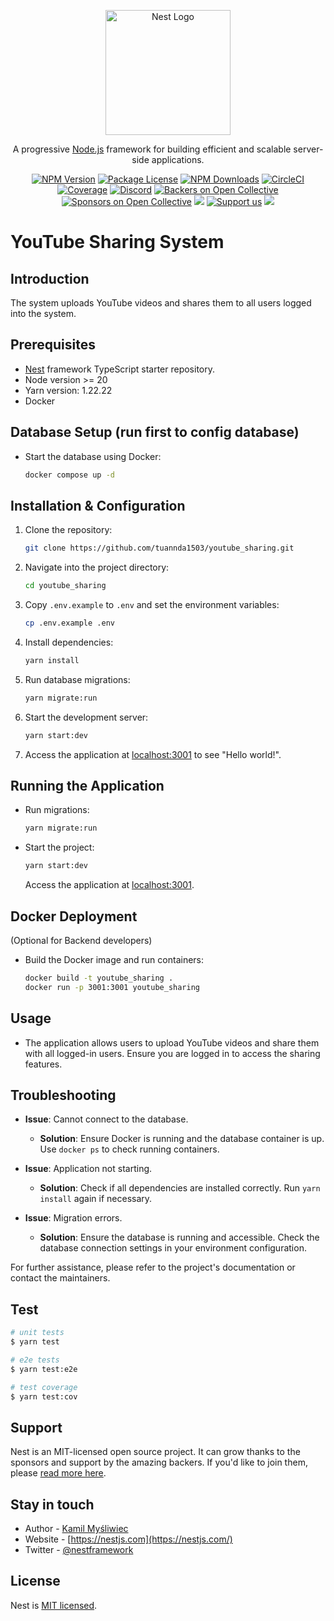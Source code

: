 <p align="center">
  <a href="http://nestjs.com/" target="blank"><img src="https://nestjs.com/img/logo-small.svg" width="200" alt="Nest Logo" /></a>
</p>

[circleci-image]: https://img.shields.io/circleci/build/github/nestjs/nest/master?token=abc123def456
[circleci-url]: https://circleci.com/gh/nestjs/nest

  <p align="center">A progressive <a href="http://nodejs.org" target="_blank">Node.js</a> framework for building efficient and scalable server-side applications.</p>
    <p align="center">
<a href="https://www.npmjs.com/~nestjscore" target="_blank"><img src="https://img.shields.io/npm/v/@nestjs/core.svg" alt="NPM Version" /></a>
<a href="https://www.npmjs.com/~nestjscore" target="_blank"><img src="https://img.shields.io/npm/l/@nestjs/core.svg" alt="Package License" /></a>
<a href="https://www.npmjs.com/~nestjscore" target="_blank"><img src="https://img.shields.io/npm/dm/@nestjs/common.svg" alt="NPM Downloads" /></a>
<a href="https://circleci.com/gh/nestjs/nest" target="_blank"><img src="https://img.shields.io/circleci/build/github/nestjs/nest/master" alt="CircleCI" /></a>
<a href="https://coveralls.io/github/nestjs/nest?branch=master" target="_blank"><img src="https://coveralls.io/repos/github/nestjs/nest/badge.svg?branch=master#9" alt="Coverage" /></a>
<a href="https://discord.gg/G7Qnnhy" target="_blank"><img src="https://img.shields.io/badge/discord-online-brightgreen.svg" alt="Discord"/></a>
<a href="https://opencollective.com/nest#backer" target="_blank"><img src="https://opencollective.com/nest/backers/badge.svg" alt="Backers on Open Collective" /></a>
<a href="https://opencollective.com/nest#sponsor" target="_blank"><img src="https://opencollective.com/nest/sponsors/badge.svg" alt="Sponsors on Open Collective" /></a>
  <a href="https://paypal.me/kamilmysliwiec" target="_blank"><img src="https://img.shields.io/badge/Donate-PayPal-ff3f59.svg"/></a>
    <a href="https://opencollective.com/nest#sponsor"  target="_blank"><img src="https://img.shields.io/badge/Support%20us-Open%20Collective-41B883.svg" alt="Support us"></a>
  <a href="https://twitter.com/nestframework" target="_blank"><img src="https://img.shields.io/twitter/follow/nestframework.svg?style=social&label=Follow"></a>
</p>
  <!--[![Backers on Open Collective](https://opencollective.com/nest/backers/badge.svg)](https://opencollective.com/nest#backer)
  [![Sponsors on Open Collective](https://opencollective.com/nest/sponsors/badge.svg)](https://opencollective.com/nest#sponsor)-->

# YouTube Sharing System

## Introduction
The system uploads YouTube videos and shares them to all users logged into the system.

## Prerequisites
- [Nest](https://github.com/nestjs/nest) framework TypeScript starter repository.
- Node version >= 20
- Yarn version: 1.22.22
- Docker

## Database Setup (run first to config database)
- Start the database using Docker:
  ```bash
  docker compose up -d
  ```

## Installation & Configuration
1. Clone the repository:
   ```bash
   git clone https://github.com/tuannda1503/youtube_sharing.git
   ```
2. Navigate into the project directory:
   ```bash
   cd youtube_sharing
   ```
3. Copy `.env.example` to `.env` and set the environment variables:
   ```bash
   cp .env.example .env
   ```
4. Install dependencies:
   ```bash
   yarn install
   ```
5. Run database migrations:
   ```bash
   yarn migrate:run
   ```
6. Start the development server:
   ```bash
   yarn start:dev
   ```
7. Access the application at [localhost:3001](http://localhost:3001) to see "Hello world!".

## Running the Application
- Run migrations:
  ```bash
  yarn migrate:run
  ```
- Start the project:
  ```bash
  yarn start:dev
  ```
  Access the application at [localhost:3001](http://localhost:3001).

## Docker Deployment
(Optional for Backend developers)
- Build the Docker image and run containers:
  ```bash
  docker build -t youtube_sharing .
  docker run -p 3001:3001 youtube_sharing
  ```

## Usage
- The application allows users to upload YouTube videos and share them with all logged-in users. Ensure you are logged in to access the sharing features.

## Troubleshooting
- **Issue**: Cannot connect to the database.
  - **Solution**: Ensure Docker is running and the database container is up. Use `docker ps` to check running containers.

- **Issue**: Application not starting.
  - **Solution**: Check if all dependencies are installed correctly. Run `yarn install` again if necessary.

- **Issue**: Migration errors.
  - **Solution**: Ensure the database is running and accessible. Check the database connection settings in your environment configuration.

For further assistance, please refer to the project's documentation or contact the maintainers.

## Test

```bash
# unit tests
$ yarn test

# e2e tests
$ yarn test:e2e

# test coverage
$ yarn test:cov
```

## Support

Nest is an MIT-licensed open source project. It can grow thanks to the sponsors and support by the amazing backers. If you'd like to join them, please [read more here](https://docs.nestjs.com/support).

## Stay in touch

- Author - [Kamil Myśliwiec](https://kamilmysliwiec.com)
- Website - [https://nestjs.com](https://nestjs.com/)
- Twitter - [@nestframework](https://twitter.com/nestframework)

## License

Nest is [MIT licensed](LICENSE).